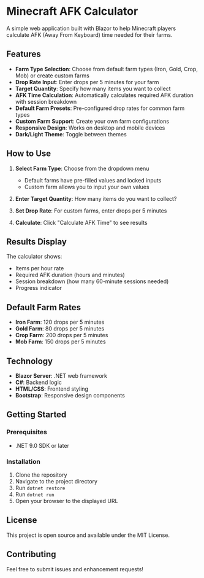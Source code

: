 # Minecraft AFK Calculator

A simple web application built with Blazor to help Minecraft players calculate AFK (Away From Keyboard) time needed for their farms.

## Features

- **Farm Type Selection**: Choose from default farm types (Iron, Gold, Crop, Mob) or create custom farms
- **Drop Rate Input**: Enter drops per 5 minutes for your farm
- **Target Quantity**: Specify how many items you want to collect
- **AFK Time Calculation**: Automatically calculates required AFK duration with session breakdown
- **Default Farm Presets**: Pre-configured drop rates for common farm types
- **Custom Farm Support**: Create your own farm configurations
- **Responsive Design**: Works on desktop and mobile devices
- **Dark/Light Theme**: Toggle between themes

## How to Use

1. **Select Farm Type**: Choose from the dropdown menu
   - Default farms have pre-filled values and locked inputs
   - Custom farm allows you to input your own values

2. **Enter Target Quantity**: How many items do you want to collect?

3. **Set Drop Rate**: For custom farms, enter drops per 5 minutes

4. **Calculate**: Click "Calculate AFK Time" to see results

## Results Display

The calculator shows:
- Items per hour rate
- Required AFK duration (hours and minutes)
- Session breakdown (how many 60-minute sessions needed)
- Progress indicator

## Default Farm Rates

- **Iron Farm**: 120 drops per 5 minutes
- **Gold Farm**: 80 drops per 5 minutes
- **Crop Farm**: 200 drops per 5 minutes
- **Mob Farm**: 150 drops per 5 minutes

## Technology

- **Blazor Server**: .NET web framework
- **C#**: Backend logic
- **HTML/CSS**: Frontend styling
- **Bootstrap**: Responsive design components

## Getting Started

### Prerequisites
- .NET 9.0 SDK or later

### Installation
1. Clone the repository
2. Navigate to the project directory
3. Run `dotnet restore`
4. Run `dotnet run`
5. Open your browser to the displayed URL

## License

This project is open source and available under the MIT License.

## Contributing

Feel free to submit issues and enhancement requests! 